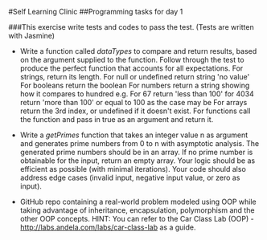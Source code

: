 #Self Learning Clinic
##Programming tasks for day 1

###This exercise write tests and codes to pass the test. (Tests are written with Jasmine)</p>

* Write a function called *dataTypes*  to compare and return results, based on the argument supplied to the function. Follow through the test to produce the perfect function that accounts for all expectations.
For strings, return its length.
For null or undefined return string 'no value'
For booleans return the boolean
For numbers return a string showing how it compares to hundred e.g. For 67 return 'less than 100' for 4034 return 'more than 100' or equal to 100 as the case may be
For arrays return the 3rd index, or undefined if it doesn't exist.
For functions call the function and pass in true as an argument and return it.

* Write a *getPrimes*  function that takes an integer value n as argument and generates prime numbers from 0 to n with asymptotic analysis.
The generated prime numbers should be in an array.
If no prime number is obtainable for the input, return an empty array.
Your logic should be as efficient as possible (with minimal iterations).
Your code should also address edge cases (invalid input, negative input value, or zero as input).

* GitHub repo containing a real-world problem modeled using OOP while taking advantage of inheritance, encapsulation, polymorphism and the other OOP concepts. HINT: You can refer to the Car Class Lab (OOP) - http://labs.andela.com/labs/car-class-lab as a guide.